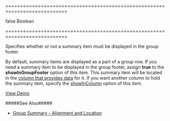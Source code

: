 ===========================================================================
<!--default-->false<!--/default-->
<!--type-->Boolean<!--/type-->
===========================================================================

<!--shortDescription-->
Specifies whether or not a summary item must be displayed in the group footer.
<!--/shortDescription-->

<!--fullDescription-->
By default, summary items are displayed as a part of a group row. If you need a summary item to be displayed in the group footer, assign **true** to the **showInGroupFooter** option of this item. This summary item will be located in the [column that provides data](/Documentation/ApiReference/UI_Widgets/dxDataGrid/Configuration/summary/groupItems/#column) for it. If you want another column to hold the summary item, specify the [showInColumn](/Documentation/ApiReference/UI_Widgets/dxDataGrid/Configuration/summary/groupItems/#showInColumn) option of this item.

<a href="http://js.devexpress.com/Demos/WidgetsGallery/#demo/datagridgriddatasummariesgroupsummarytotals" class="button orange small fix-width-155" style="margin-right: 20px;" target="_blank">View Demo</a>

#####See Also#####
- [Group Summary - Alignment and Location](/Documentation/Guide/Widgets/DataGrid/Summaries/Group_Summary/#Alignment_and_Location)
<!--/fullDescription-->